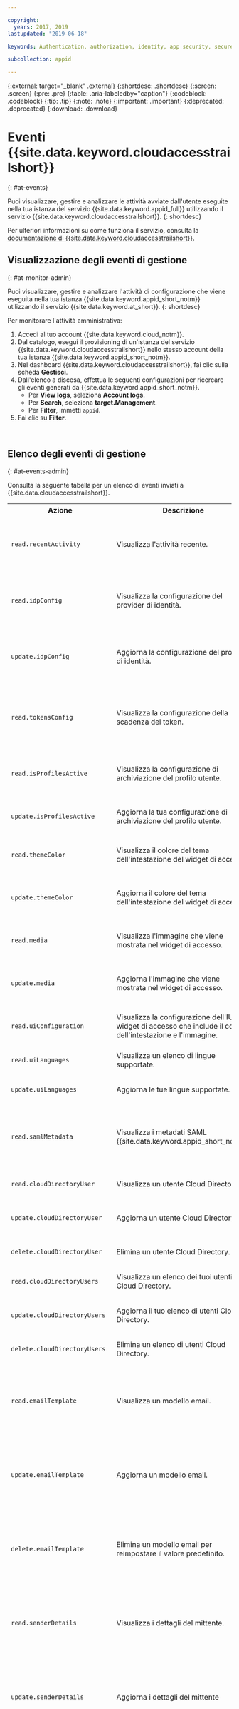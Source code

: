 ```yaml
---

copyright:
  years: 2017, 2019
lastupdated: "2019-06-18"

keywords: Authentication, authorization, identity, app security, secure, application identity, app to app, access token, activity

subcollection: appid

---
```


{:external: target="_blank" .external}
{:shortdesc: .shortdesc}
{:screen: .screen}
{:pre: .pre}
{:table: .aria-labeledby="caption"}
{:codeblock: .codeblock}
{:tip: .tip}
{:note: .note}
{:important: .important}
{:deprecated: .deprecated}
{:download: .download}


# Eventi {{site.data.keyword.cloudaccesstrailshort}}
{: #at-events}

Puoi visualizzare, gestire e analizzare le attività avviate dall'utente eseguite nella tua istanza del servizio {{site.data.keyword.appid_full}} utilizzando il servizio {{site.data.keyword.cloudaccesstrailshort}}.
{: shortdesc}





Per ulteriori informazioni su come funziona il servizio, consulta la [documentazione di {{site.data.keyword.cloudaccesstrailshort}}](/docs/services/cloud-activity-tracker?topic=cloud-activity-tracker-getting-started).






## Visualizzazione degli eventi di gestione
{: #at-monitor-admin}

Puoi visualizzare, gestire e analizzare l'attività di configurazione che viene eseguita nella tua istanza {{site.data.keyword.appid_short_notm}} utilizzando il servizio {{site.data.keyword.at_short}}.
{: shortdesc}

Per monitorare l'attività amministrativa:

1. Accedi al tuo account {{site.data.keyword.cloud_notm}}.
2. Dal catalogo, esegui il provisioning di un'istanza del servizio {{site.data.keyword.cloudaccesstrailshort}} nello stesso account della tua istanza {{site.data.keyword.appid_short_notm}}.
3. Nel dashboard {{site.data.keyword.cloudaccesstrailshort}}, fai clic sulla scheda **Gestisci**.
4. Dall'elenco a discesa, effettua le seguenti configurazioni per ricercare gli eventi generati da {{site.data.keyword.appid_short_notm}}.
    * Per **View logs**, seleziona **Account logs**.
    * Per **Search**, seleziona **target.Management**.
    * Per **Filter**, immetti `appid`.
5. Fai clic su **Filter**.

</br>

## Elenco degli eventi di gestione
{: #at-events-admin}

Consulta la seguente tabella per un elenco di eventi inviati a {{site.data.cloudaccesstrailshort}}.

<table>
  <tr>
    <th>Azione</th>
    <th>Descrizione</th>
    <th>Ubicazione IU</th>
  </tr>
  <tr>
    <td><code>read.recentActivity</code></td>
    <td>Visualizza l'attività recente.</td>
    <td>Può essere trovata nella casella <strong>Activity Log</strong> nella scheda <strong>Overview</strong>.</td>
  </tr>
  <tr>
    <td><code>read.idpConfig</code></td>
    <td>Visualizza la configurazione del provider di identità.</td>
    <td>Può essere trovata nella scheda <strong>Identity Providers > Manage</strong>.</td>
  </tr>
  <tr>
    <td><code>update.idpConfig</code></td>
    <td>Aggiorna la configurazione del provider di identità.</td>
    <td>Può essere aggiornata nella scheda <strong>Identity Providers > Manage</strong>.</td>
  </tr>
  <tr>
    <td><code>read.tokensConfig</code></td>
    <td>Visualizza la configurazione della scadenza del token.</td>
    <td>Può essere trovata nella scheda <strong>Identity Providers > Token Expiration</strong>.</td>
  </tr>
  <tr>
    <td><code>read.isProfilesActive</code></td>
    <td>Visualizza la configurazione di archiviazione del profilo utente.</td>
    <td>Può essere trovata in <strong>Activity Log</strong> nella scheda <strong>Overview</strong>.</td>
  </tr>
  <tr>
    <td><code>update.isProfilesActive</code></td>
    <td>Aggiorna la tua configurazione di archiviazione del profilo utente.</td>
    <td>Può essere trovata nella scheda <strong>Profiles</strong>.</td>
  </tr>
  <tr>
    <td><code>read.themeColor</code></td>
    <td>Visualizza il colore del tema dell'intestazione del widget di accesso.</td>
    <td>Può essere trovato nella scheda <strong>Login Customization</strong>.</td>
  </tr>
  <tr>
    <td><code>update.themeColor</code></td>
    <td>Aggiorna il colore del tema dell'intestazione del widget di accesso.</td>
    <td>Può essere aggiornato nella scheda <strong>Login Customization</strong>.</td>
  </tr>
  <tr>
    <td><code>read.media</code></td>
    <td>Visualizza l'immagine che viene mostrata nel widget di accesso.</td>
    <td>Può essere trovato nella scheda <strong>Login Customization</strong>.</td>
  </tr>
  <tr>
    <td><code>update.media</code></td>
    <td>Aggiorna l'immagine che viene mostrata nel widget di accesso.</td>
    <td>Può essere aggiornata nella scheda <strong>Login Customization</strong>.</td>
  </tr>
  <tr>
    <td><code>read.uiConfiguration</code></td>
    <td>Visualizza la configurazione dell'IU del widget di accesso che include il colore dell'intestazione e l'immagine.</td>
    <td>Può essere trovato nella scheda <strong>Login Customization</strong>.</td>
  </tr>
  <tr>
    <td><code>read.uiLanguages</code></td>
    <td>Visualizza un elenco di lingue supportate.</td>
    <td>Deve essere visualizzato dall'API.</td>
  </tr>
  <tr>
    <td><code>update.uiLanguages</code></td>
    <td>Aggiorna le tue lingue supportate.</td>
    <td>Devono essere aggiornate tramite l'API.</td>
  </tr>
  <tr>
    <td><code>read.samlMetadata</code></td>
    <td>Visualizza i metadati SAML {{site.data.keyword.appid_short_notm}}.</td>
    <td>Possono essere trovati nella scheda <strong>Identity Providers > SAML 2.0 Federation</strong>.</td>
  </tr>
  <tr>
    <td><code>read.cloudDirectoryUser</code></td>
    <td>Visualizza un utente Cloud Directory.</td>
    <td>Può essere trovato nella scheda <strong>Users</strong>.</td>
  </tr>
  <tr>
    <td><code>update.cloudDirectoryUser</code></td>
    <td>Aggiorna un utente Cloud Directory.</td>
    <td>Può essere aggiornato nella scheda <strong>Users</strong>.</td>
  </tr>
  <tr>
    <td><code>delete.cloudDirectoryUser</code></td>
    <td>Elimina un utente Cloud Directory.</td>
    <td>Può essere eliminato nella scheda <strong>Users</strong>.</td>
  </tr>
  <tr>
    <td><code>read.cloudDirectoryUsers</code></td>
    <td>Visualizza un elenco dei tuoi utenti Cloud Directory.</td>
    <td>Può essere trovato nella scheda <strong>Users</strong>.</td>
  </tr>
  <tr>
    <td><code>update.cloudDirectoryUsers</code></td>
    <td>Aggiorna il tuo elenco di utenti Cloud Directory.</td>
    <td>Può essere aggiornato nella scheda <strong>Users</strong>.</td>
  </tr>
  <tr>
    <td><code>delete.cloudDirectoryUsers</code></td>
    <td>Elimina un elenco di utenti Cloud Directory.</td>
    <td>Può essere eliminato nella scheda <strong>Users</strong>.</td>
  </tr>
  <tr>
    <td><code>read.emailTemplate</code></td>
    <td>Visualizza un modello email.</td>
    <td>Può essere trovato nella scheda <strong>Identity Providers > Cloud Directory > Templates</strong>.</td>
  </tr>
  <tr>
    <td><code>update.emailTemplate</code></td>
    <td>Aggiorna un modello email.</td>
    <td>Può essere trovato nella scheda <strong>Identity Providers > Cloud Directory > Templates</strong>.</td>
  </tr>
  <tr>
    <td><code>delete.emailTemplate</code></td>
    <td>Elimina un modello email per reimpostare il valore predefinito.</td>
    <td>Può essere trovato nella scheda <strong>Identity Providers > Cloud Directory > Templates</strong>.</td>
  </tr>
  <tr>
    <td><code>read.senderDetails</code></td>
    <td>Visualizza i dettagli del mittente.</td>
    <td>Può essere trovata nella scheda <strong>Identity Providers > Cloud Directory > Settings</strong>.</td>
  </tr>
  <tr>
    <td><code>update.senderDetails</code></td>
    <td>Aggiorna i dettagli del mittente</td>
    <td>Può essere trovata nella scheda <strong>Identity Providers > Cloud Directory > Settings</strong>.</td>
  </tr>
  <tr>
    <td><code>update.resendNotification</code></td>
    <td>Reinvia le notifiche utente.</td>
    <td>Può essere trovata nella scheda <strong>Identity Providers > Cloud Directory > Settings</strong>.</td>
  </tr>
  <tr>
    <td><code>update.selfForgotPassword</code></td>
    <td>Aggiorna il processo della password dimenticata.</td>
    <td>Può essere trovata nella scheda <strong>Identity Providers > Cloud Directory > Settings</strong>.</td>
  </tr>
  <tr>
    <td><code>update.forgotPasswordResult</code></td>
    <td>Visualizza il risultato della conferma della password dimenticata.</td>
    <td>Deve essere eseguita tramite l'API.</td>
  </tr>
  <tr>
    <td><code>update.selfSignUp</code></td>
    <td>Aggiorna il processo di registrazione.</td>
    <td>Può essere trovata nella scheda <strong>Identity Providers > Cloud Directory > Settings</strong>.</td>
  </tr>
  <tr>
    <td><code>update.signUpResult</code></td>
    <td>Visualizza la conferma del risultato di registrazione.</td>
    <td>Deve essere eseguita tramite l'API.</td>
  </tr>
  <tr>
    <td><code>read.action_url</code></td>
    <td>Visualizza l'URL personalizzato che viene richiamato quando viene eseguita un'azione.</td>
    <td>Può essere trovato nella scheda <strong>Identity Providers > Cloud Directory > Custom Landing Pages</strong>.</td>
  </tr>
  <tr>
    <td><code>update.action_url</code></td>
    <td>Aggiorna l'URL personalizzato che viene richiamato quando viene eseguita un'azione.</td>
    <td>Può essere trovata nella scheda <strong>Identity Providers > Cloud Directory > Settings</strong>.</td>
  </tr>
  <tr>
    <td><code>update.changePassword</code></td>
    <td>Modifica la password utente di Cloud Directory.</td>
    <td>Può essere trovata nella scheda <strong>Identity Providers > Cloud Directory > Settings</strong>.</td>
  </tr>
  <tr>
    <td><code>read.loginWidgetConfig</code></td>
    <td>Visualizza la configurazione del widget di accesso.</td>
    <td>Può essere trovato nella scheda <strong>Login Customization</strong>.</td>
  </tr>
  <tr>
    <td><code>update.loginWidgetConfig</code></td>
    <td>Aggiorna la configurazione del widget di accesso.</td>
    <td>Può essere aggiornata nella scheda <strong>Login Customization</strong>.</td>
  </tr>
</table>



